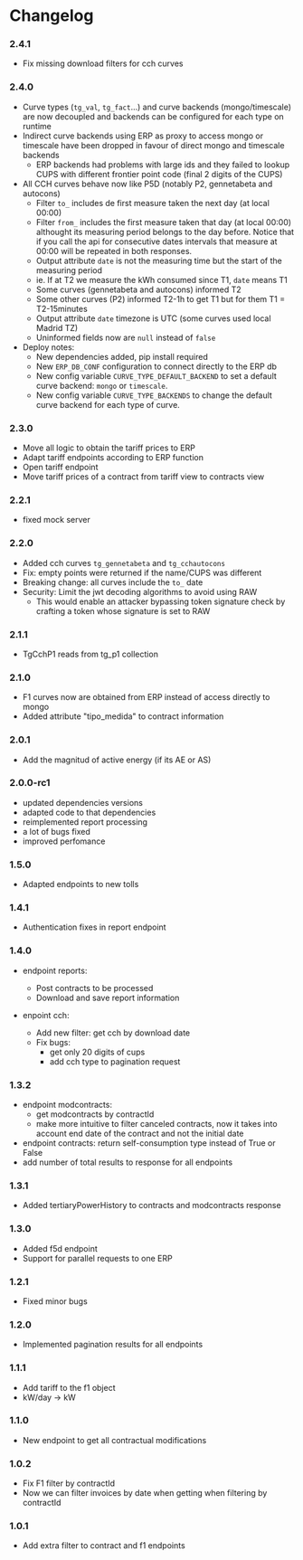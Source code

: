 # Changelog

### 2.4.1
- Fix missing download filters for cch curves

### 2.4.0

- Curve types (`tg_val`, `tg_fact`...) and curve backends (mongo/timescale)
  are now decoupled and backends can be configured for each type on runtime
- Indirect curve backends using ERP as proxy to access mongo or timescale have
    been dropped in favour of direct mongo and timescale backends
    - ERP backends had problems with large ids and they failed to lookup
      CUPS with different frontier point code (final 2 digits of the CUPS)
- All CCH curves behave now like P5D (notably P2, gennetabeta and autocons)
    - Filter `to_` includes de first measure taken the next day (at local 00:00)
    - Filter `from_` includes the first measure taken that day (at local 00:00)
      althought its measuring period belongs to the day before.
      Notice that if you call the api for consecutive dates intervals that
      measure at 00:00 will be repeated in both responses.
    - Output attribute `date` is not the measuring time but the start of the measuring period
	- ie. If at T2 we measure the kWh consumed since T1, `date` means T1
	- Some curves (gennetabeta and autocons) informed T2
	- Some other curves (P2) informed T2-1h to get T1 but for them T1 = T2-15minutes
    - Output attribute `date` timezone is UTC (some curves used local Madrid TZ)
    - Uninformed fields now are `null` instead of `false`
- Deploy notes:
    - New dependencies added, pip install required
    - New `ERP_DB_CONF` configuration to connect directly to the ERP db
    - New config variable `CURVE_TYPE_DEFAULT_BACKEND` to set a default curve
      backend: `mongo` or `timescale`.
    - New config variable `CURVE_TYPE_BACKENDS` to change the default curve
      backend for each type of curve.

### 2.3.0

- Move all logic to obtain the tariff prices to ERP
- Adapt tariff endpoints according to ERP function
- Open tariff endpoint
- Move tariff prices of a contract from tariff view to contracts view

### 2.2.1

- fixed mock server

### 2.2.0

- Added cch curves `tg_gennetabeta` and `tg_cchautocons`
- Fix: empty points were returned if the name/CUPS was different
- Breaking change: all curves include the `to_` date
- Security: Limit the jwt decoding algorithms to avoid using RAW
  - This would enable an attacker bypassing token signature check
    by crafting a token whose signature is set to RAW

### 2.1.1

- TgCchP1 reads from tg_p1 collection

### 2.1.0

- F1 curves now are obtained from ERP instead of access directly to mongo
- Added attribute "tipo_medida" to contract information

### 2.0.1

- Add the magnitud of active energy (if its AE or AS)

### 2.0.0-rc1

- updated dependencies versions
- adapted code to that dependencies
- reimplemented report processing
- a lot of bugs fixed
- improved perfomance

### 1.5.0

- Adapted endpoints to new tolls

### 1.4.1

- Authentication fixes in report endpoint

### 1.4.0

- endpoint reports:
  - Post contracts to be processed
  - Download and save report information

- enpoint cch:
  - Add new filter: get cch by download date
  - Fix bugs:
    - get only 20 digits of cups
    - add cch type to pagination request

### 1.3.2

- endpoint modcontracts:
  - get modcontracts by contractId
  - make more intuitive to filter canceled contracts, now it takes into account end date of the contract and not the initial date
- endpoint contracts: return self-consumption type instead of True or False
- add number of total results to response for all endpoints

### 1.3.1

- Added tertiaryPowerHistory to contracts and modcontracts response

### 1.3.0

- Added f5d endpoint
- Support for parallel requests to one ERP

### 1.2.1

- Fixed minor bugs

### 1.2.0

- Implemented pagination results for all endpoints

### 1.1.1

- Add tariff to the f1 object
- kW/day -> kW

### 1.1.0

- New endpoint to get all contractual modifications

### 1.0.2

- Fix F1 filter by contractId
- Now we can filter invoices by date when getting when filtering by contractId

### 1.0.1

- Add extra filter to contract and f1 endpoints

